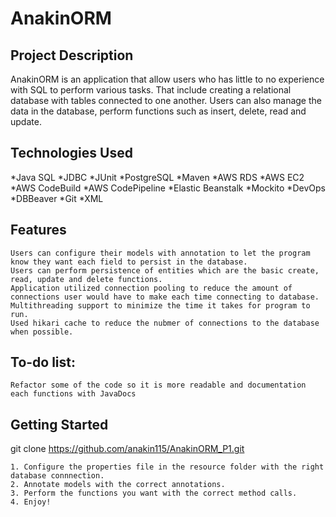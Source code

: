 # AnakinORM
## Project Description

AnakinORM is an application that allow users who has little to no experience with SQL to perform various tasks. That include creating a relational database
with tables connected to one another. Users can also manage the data in the database, perform functions such as insert, delete, read and update. 


## Technologies Used

   *Java SQL
   *JDBC
   *JUnit
   *PostgreSQL
   *Maven
   *AWS RDS
   *AWS EC2
   *AWS CodeBuild
   *AWS CodePipeline
   *Elastic Beanstalk
   *Mockito
   *DevOps
   *DBBeaver
   *Git
   *XML

## Features

    Users can configure their models with annotation to let the program know they want each field to persist in the database. 
    Users can perform persistence of entities which are the basic create, read, update and delete functions.
    Application utilized connection pooling to reduce the amount of connections user would have to make each time connecting to database.
    Multithreading support to minimize the time it takes for program to run.
    Used hikari cache to reduce the nubmer of connections to the database when possible.

## To-do list:

    Refactor some of the code so it is more readable and documentation each functions with JavaDocs

## Getting Started

git clone https://github.com/anakin115/AnakinORM_P1.git

    1. Configure the properties file in the resource folder with the right database connnection.
    2. Annotate models with the correct annotations.
    3. Perform the functions you want with the correct method calls.
    4. Enjoy!
